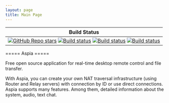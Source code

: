 ```yaml
---
layout: page
title: Main Page
---
```


|Build Status|
|:--:|
|[![GitHub Repo stars](https://img.shields.io/github/stars/dchapyshev/aspia?style=social)](https://github.com/dchapyshev/aspia) [![Build status](https://github.com/dchapyshev/aspia/actions/workflows/windows.yml/badge.svg?branch=master)](https://github.com/dchapyshev/aspia/actions/workflows/windows.yml) [![Build status](https://github.com/dchapyshev/aspia/actions/workflows/linux.yml/badge.svg?branch=master)](https://github.com/dchapyshev/aspia/actions/workflows/linux.yml) [![Build status](https://github.com/dchapyshev/aspia/actions/workflows/macos.yml/badge.svg?branch=master)](https://github.com/dchapyshev/aspia/actions/workflows/macos.yml)|

===== Aspia =====

Free open source application for real-time desktop remote control and file transfer.

With Aspia, you can create your own NAT traversal infrastructure (using Router and Relay servers) with connection by ID or use direct connections. Aspia supports many features. Among them, detailed information about the system, audio, text chat.

